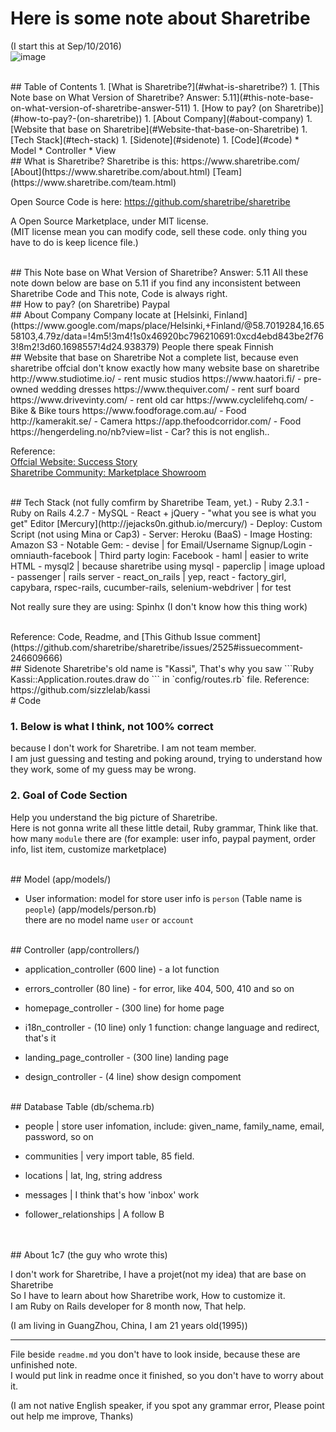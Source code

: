 # Here is some note about Sharetribe 
(I start this at Sep/10/2016)  
![image](https://cloud.githubusercontent.com/assets/1804755/18500223/29eac7f8-7a78-11e6-8310-ee605af4c528.png)

<br/>
## Table of Contents
  1. [What is Sharetribe?](#what-is-sharetribe?)
  1. [This Note base on What Version of Sharetribe? Answer: 5.11](#this-note-base-on-what-version-of-sharetribe-answer-511)
  1. [How to pay? (on Sharetribe)](#how-to-pay?-(on-sharetribe))
  1. [About Company](#about-company)
  1. [Website that base on Sharetribe](#Website-that-base-on-Sharetribe)
  1. [Tech Stack](#tech-stack)
  1. [Sidenote](#sidenote)
  1. [Code](#code)
      * Model
      * Controller
      * View

<br/>
## What is Sharetribe?
Sharetribe is this:       https://www.sharetribe.com/   
[About](https://www.sharetribe.com/about.html)  
[Team](https://www.sharetribe.com/team.html) 

Open Source Code is here: https://github.com/sharetribe/sharetribe   

A Open Source Marketplace, under MIT license.   
(MIT license mean you can modify code, sell these code. only thing you have to do is keep licence file.)   


<br/>
## This Note base on What Version of Sharetribe? Answer: 5.11
All these note down below are base on 5.11  
if you find any inconsistent between Sharetribe Code and This note, Code is always right.


<br/>
## How to pay? (on Sharetribe)
Paypal    


<br/>
## About Company
Company locate at [Helsinki, Finland](https://www.google.com/maps/place/Helsinki,+Finland/@58.7019284,16.6558103,4.79z/data=!4m5!3m4!1s0x46920bc796210691:0xcd4ebd843be2f763!8m2!3d60.1698557!4d24.938379)   
People there speak Finnish 


<br/>
## Website that base on Sharetribe
Not a complete list, because even sharetribe offcial don't know exactly how many website base on sharetribe  
http://www.studiotime.io/  - rent music studios    
https://www.haatori.fi/ - pre-owned wedding dresses    
https://www.thequiver.com/ - rent surf board     
https://www.drivevinty.com/ - rent old car     
https://www.cyclelifehq.com/ - Bike & Bike tours    
https://www.foodforage.com.au/ - Food     
http://kamerakit.se/ - Camera     
https://app.thefoodcorridor.com/ - Food     
https://hengerdeling.no/nb?view=list - Car? this is not english..      

Reference:     
[Offcial Website: Success Story](https://www.sharetribe.com/stories.html)    
[Sharetribe Community: Marketplace Showroom](https://www.sharetribe.com/community/t/marketplace-showroom-are-you-hosting-an-open-source-sharetribe-marketplace-advertise-it-here/51/1)

<br/>
## Tech Stack (not fully comfirm by Sharetribe Team, yet.)
- Ruby 2.3.1  
- Ruby on Rails 4.2.7  
- MySQL  
- React + jQuery
- "what you see is what you get" Editor [Mercury](http://jejacks0n.github.io/mercury/)  
- Deploy: Custom Script (not using Mina or Cap3)  
- Server: Heroku (BaaS)  
- Image Hosting: Amazon S3  
- Notable Gem: 
    -  devise | for Email/Username Signup/Login
    -  omniauth-facebook | Third party login: Facebook
    -  haml | easier to write HTML
    -  mysql2 | because sharetribe using mysql
    -  paperclip | image upload
    -  passenger | rails server
    -  react_on_rails | yep, react
    -  factory_girl, capybara, rspec-rails, cucumber-rails, selenium-webdriver | for test

Not really sure they are using: Spinhx (I don't know how this thing work)  


<br/>
Reference: Code, Readme, and [This Github Issue comment](https://github.com/sharetribe/sharetribe/issues/2525#issuecomment-246609666)


<br/>
## Sidenote
Sharetribe's old name is "Kassi",  
That's why you saw 
```Ruby 
Kassi::Application.routes.draw do
``` 
in `config/routes.rb` file.    
Reference: https://github.com/sizzlelab/kassi     


<br/>
# Code  

### 1. Below is what I think, not 100% correct
because I don't work for Sharetribe. I am not team member.     
I am just guessing and testing and poking around, trying to understand how they work, 
some of my guess may be wrong.    

### 2. Goal of Code Section  
Help you understand the big picture of Sharetribe.  
Here is not gonna write all these little detail, Ruby grammar, Think like that.  
how many `module` there are (for example: user info, paypal payment, order info, list item, customize marketplace)

<br/>
## Model (app/models/)

- User information:  model for store user info is `person` (Table name is `people`) (app/models/person.rb)  
  there are no model name `user` or `account`


<br/>
## Controller (app/controllers/)
  
  - application_controller (600 line) - a lot function
  
  - errors_controller (80 line) - for error, like 404, 500, 410 and so on 
  
  - homepage_controller - (300 line) for home page

  - i18n_controller - (10 line) only 1 function: change language and redirect, that's it

  - landing_page_controller - (300 line) landing page
  
  - design_controller - (4 line) show design compoment 



<br/>
## Database Table (db/schema.rb)

  - people | store user infomation, include: given_name, family_name, email, password, so on
  
  - communities | very import table, 85 field.
  
  - locations | lat, lng, string address
  
  - messages | I think that's how 'inbox' work

  - follower_relationships  | A follow B


<br/>
<br/>
## About 1c7 (the guy who wrote this)   

I don't work for Sharetribe, I have a projet(not my idea) that are base on Sharetribe     
So I have to learn about how Sharetribe work, How to customize it.      
I am Ruby on Rails developer for 8 month now, That help.  

(I am living in GuangZhou, China, I am 21 years old(1995))

---

File beside `readme.md` you don't have to look inside, because these are unfinished note.  
I would put link in readme once it finished, so you don't have to worry about it.  

(I am not native English speaker, if you spot any grammar error, Please point out help me improve, Thanks)




